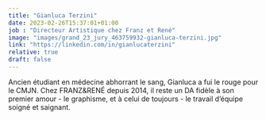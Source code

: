 ```yaml
---
title: "Gianluca Terzini"
date: 2023-02-26T15:37:01+01:00
job : "Directeur Artistique chez Franz et René"
image: "images/grand_23_jury_463759932-gianluca-terzini.jpg"
link: "https://linkedin.com/in/gianlucaterzini"
relative: true
draft: false
---
```

Ancien étudiant en médecine abhorrant le sang, Gianluca a fui le rouge pour le CMJN. Chez FRANZ&RENÉ depuis 2014, il reste un DA fidèle à son premier amour - le graphisme, et à celui de toujours - le travail d’équipe soigné et saignant.